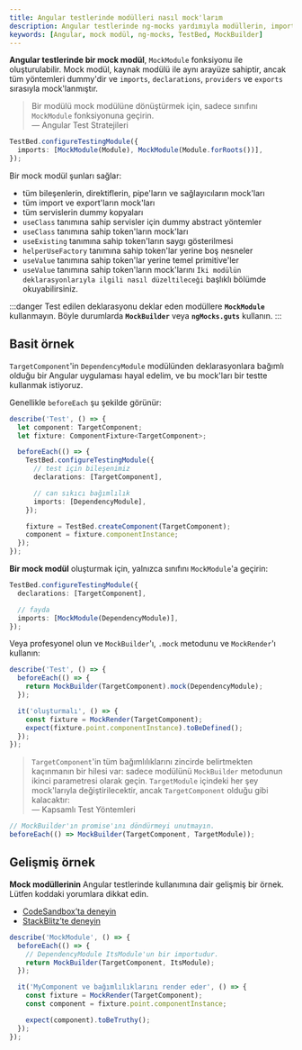 ```yaml
---
title: Angular testlerinde modülleri nasıl mock'larım
description: Angular testlerinde ng-mocks yardımıyla modüllerin, importlarının, deklarasyonlarının ve sağlayıcılarının nasıl mock'lanacağı hakkında bilgi. Bu içerik, testlerinizi kolaylaştıracak stratejileri ve araçları kapsamlı bir şekilde ele alıyor.
keywords: [Angular, mock modül, ng-mocks, TestBed, MockBuilder]
---
```


**Angular testlerinde bir mock modül**, `MockModule` fonksiyonu ile oluşturulabilir. Mock modül, kaynak modülü ile aynı arayüze sahiptir, ancak tüm yöntemleri dummy'dir ve `imports`, `declarations`, `providers` ve `exports` sırasıyla mock'lanmıştır.

> Bir modülü mock modülüne dönüştürmek için, sadece sınıfını `MockModule` fonksiyonuna geçirin.  
> — Angular Test Stratejileri

```ts
TestBed.configureTestingModule({
  imports: [MockModule(Module), MockModule(Module.forRoots())],
});
```

Bir mock modül şunları sağlar:

- tüm bileşenlerin, direktiflerin, pipe'ların ve sağlayıcıların mock'ları
- tüm import ve export'ların mock'ları
- tüm servislerin dummy kopyaları
- `useClass` tanımına sahip servisler için dummy abstract yöntemler
- `useClass` tanımına sahip token'ların mock'ları
- `useExisting` tanımına sahip token'ların saygı gösterilmesi
- `helperUseFactory` tanımına sahip token'lar yerine boş nesneler
- `useValue` tanımına sahip token'lar yerine temel primitive'ler
- `useValue` tanımına sahip token'ların mock'larını `İki modülün deklarasyonlarıyla ilgili nasıl düzeltileceği` başlıklı bölümde okuyabilirsiniz.

:::danger
Test edilen deklarasyonu deklar eden modüllere **`MockModule`** kullanmayın. 
Böyle durumlarda **`MockBuilder`** veya **`ngMocks.guts`** kullanın.
:::

## Basit örnek

`TargetComponent`'in `DependencyModule` modülünden deklarasyonlara bağımlı olduğu bir Angular uygulaması hayal edelim, ve bu mock'ları bir testte kullanmak istiyoruz.

Genellikle `beforeEach` şu şekilde görünür:

```ts
describe('Test', () => {
  let component: TargetComponent;
  let fixture: ComponentFixture<TargetComponent>;

  beforeEach(() => {
    TestBed.configureTestingModule({
      // test için bileşenimiz
      declarations: [TargetComponent],

      // can sıkıcı bağımlılık
      imports: [DependencyModule],
    });

    fixture = TestBed.createComponent(TargetComponent);
    component = fixture.componentInstance;
  });
});
```

**Bir mock modül** oluşturmak için, yalnızca sınıfını `MockModule`'a geçirin:

```ts
TestBed.configureTestingModule({
  declarations: [TargetComponent],

  // fayda
  imports: [MockModule(DependencyModule)],
});
```

Veya profesyonel olun ve `MockBuilder`'ı, `.mock` metodunu ve `MockRender`'ı kullanın:

```ts
describe('Test', () => {
  beforeEach(() => {
    return MockBuilder(TargetComponent).mock(DependencyModule);
  });

  it('oluşturmalı', () => {
    const fixture = MockRender(TargetComponent);
    expect(fixture.point.componentInstance).toBeDefined();
  });
});
```

> `TargetComponent`'in tüm bağımlılıklarını zincirde belirtmekten kaçınmanın bir hilesi var: sadece modülünü `MockBuilder` metodunun ikinci parametresi olarak geçin. `TargetModule` içindeki her şey mock'larıyla değiştirilecektir, ancak `TargetComponent` olduğu gibi kalacaktır:  
> — Kapsamlı Test Yöntemleri

```ts
// MockBuilder'ın promise'ını döndürmeyi unutmayın.
beforeEach(() => MockBuilder(TargetComponent, TargetModule));
```

## Gelişmiş örnek

**Mock modüllerinin** Angular testlerinde kullanımına dair gelişmiş bir örnek. Lütfen koddaki yorumlara dikkat edin.

- [CodeSandbox’ta deneyin](https://codesandbox.io/p/sandbox/github/help-me-mom/ng-mocks-sandbox/tree/tests/?file=/src/examples/MockModule/test.spec.ts&initialpath=%3Fspec%3DMockModule)
- [StackBlitz’te deneyin](https://stackblitz.com/github/help-me-mom/ng-mocks-sandbox/tree/tests?file=src/examples/MockModule/test.spec.ts&initialpath=%3Fspec%3DMockModule)

```ts title="https://github.com/help-me-mom/ng-mocks/blob/master/examples/MockModule/test.spec.ts"
describe('MockModule', () => {
  beforeEach(() => {
    // DependencyModule ItsModule'un bir importudur.
    return MockBuilder(TargetComponent, ItsModule);
  });

  it('MyComponent ve bağımlılıklarını render eder', () => {
    const fixture = MockRender(TargetComponent);
    const component = fixture.point.componentInstance;

    expect(component).toBeTruthy();
  });
});
```  